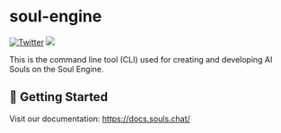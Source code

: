 # soul-engine

[![Twitter](https://img.shields.io/twitter/url/https/twitter.com/OpenSoulsPBC.svg?style=social&label=Follow%20%40OpenSoulsPBC)](https://twitter.com/OpenSoulsPBC) [![](https://dcbadge.vercel.app/api/server/FCPcCUbw3p?compact=true&style=flat)](https://discord.gg/opensouls)

This is the command line tool (CLI) used for creating and developing AI Souls on the Soul Engine.

## 🚀 Getting Started

Visit our documentation: https://docs.souls.chat/

